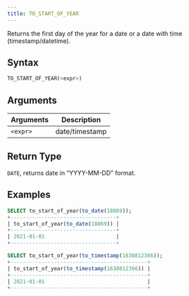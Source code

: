 ```yaml
---
title: TO_START_OF_YEAR
---
```


Returns the first day of the year for a date or a date with time (timestamp/datetime).

## Syntax

```sql
TO_START_OF_YEAR(<expr>)
```

## Arguments

| Arguments | Description    |
|-----------|----------------|
| `<expr>`  | date/timestamp |

## Return Type

`DATE`, returns date in “YYYY-MM-DD” format.

## Examples

```sql
SELECT to_start_of_year(to_date(18869));
+----------------------------------+
| to_start_of_year(to_date(18869)) |
+----------------------------------+
| 2021-01-01                       |
+----------------------------------+

SELECT to_start_of_year(to_timestamp(1630812366));
+--------------------------------------------+
| to_start_of_year(to_timestamp(1630812366)) |
+--------------------------------------------+
| 2021-01-01                                 |
+--------------------------------------------+
```

